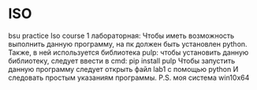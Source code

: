 # ISO
bsu practice Iso course
1 лабораторная:
Чтобы иметь возможность выполнить данную программу, на пк должен быть установлен python.
Также,  в ней используется библиотека pulp:
чтобы установить данную библиотеку, следует ввести в cmd: pip install pulp
Чтобы запустить данную программу следует открыть файл lab1 с помощью python
И следовать простым указаниям программы.
P.S. моя система win10x64
